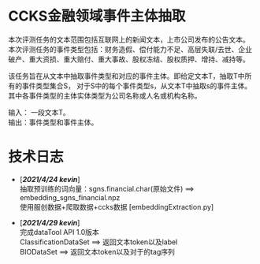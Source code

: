 # CCKS金融领域事件主体抽取
本次评测任务的文本范围包括互联网上的新闻文本，上市公司发布的公告文本。 
本次评测任务的事件类型包括：财务造假、偿付能力不足、高层失联/去世、企业破产、重大资损、重大赔付、重大事故、股权冻结、股权质押、增持、减持等。

该任务旨在从文本中抽取事件类型和对应的事件主体。即给定文本T，抽取T中所有的事件类型集合S，
对于S中的每个事件类型s，从文本T中抽取s的事件主体。其中各事件类型的主体实体类型为公司名称或人名或机构名称。 

输入： 一段文本T。<br>
输出：事件类型和事件主体。

# 技术日志
- [***2021/4/24  kevin***]<br>
  抽取预训练的词向量：sgns.financial.char(原始文件) ==> embedding_sgns_financial.npz<br>
  使用服创数据+爬取数据+ccks数据 [embeddingExtraction.py]


- [***2021/4/29  kevin***]<br>
  完成dataTool API 1.0版本<br>
  ClassificationDataSet ==> 返回文本token以及label<br>
  BIODataSet ==> 返回文本token以及对于的tag序列
